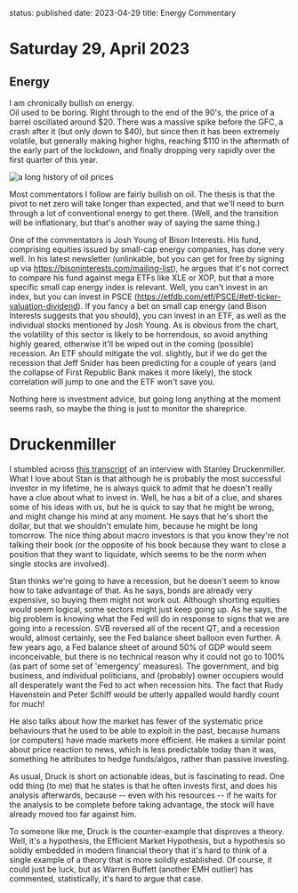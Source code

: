 status: published
date: 2023-04-29
title: Energy Commentary

# Saturday 29, April 2023

## Energy 

I am chronically bullish on energy.  
Oil used to be boring. 
Right through to the end of the 90's, the price of a barrel oscillated around $20.
There was a massive spike before the GFC, a crash after it (but only down to $40), 
but since then it has been extremely volatile, but generally making higher highs, 
reaching $110 in the aftermath of the early part of the lockdown, and finally dropping very rapidly
over the first quarter of this year.

![a long history of oil prices]({attach}cl1_com.svg)

Most commentators I follow are fairly bullish on oil. 
The thesis is that the pivot to net zero will take longer than expected, 
and that we'll need to burn through a lot of conventional energy to
get there.
(Well, and the transition will be inflationary, but that's another way of saying
the same thing.)

One of the commentators is Josh Young of Bison Interests. His fund, comprising equities issued by small-cap
energy companies, has done very well.
In his latest newsletter (unlinkable, but you can get for free by signing up via <https://bisoninterests.com/mailing-list>),
he argues that it's not correct to compare his fund against mega ETFs like XLE or XOP, but that a more specific small cap energy index
is relevant.
Well, you can't invest in an index, but you can invest in PSCE (<https://etfdb.com/etf/PSCE/#etf-ticker-valuation-dividend>).
If you fancy a bet on small cap energy (and Bison Interests suggests that you should), you can invest in an ETF, as well as the
individual stocks mentioned by Josh Young. As is obvious from the chart, the volatility of this sector is likely to be horrendous, 
so avoid anything highly geared, otherwise it'll be wiped out in the coming (possible) recession.
An ETF should mitigate the vol. slightly, but if we do get the recession that Jeff Snider has been predicting for a couple of years
(and the collapse of First Republic Bank makes it more likely), the stock correlation will jump to one and the ETF won't save you.

Nothing here is investment advice, but going long anything at the moment seems rash, so maybe the thing is just to monitor the shareprice.

# Druckenmiller

I stumbled across [this transcript](https://tidalwave.substack.com/p/transcript-druckenmiller-april-2023) of an interview with Stanley Druckenmiller.
What I love about Stan is that although he is probably the most successful investor in my lifetime, 
he is always quick to admit that he doesn't really have a clue about what to invest in.
Well, he has a bit of a clue, and shares some of his ideas with us, but he is quick to say that he might be wrong,
and might change his mind at any moment. He says that he's short the dollar, but that we shouldn't emulate him, 
because he might be long tomorrow. The nice thing about macro investors is that you know they're not talking their book
(or the opposite of his book because they want to close a position that they want to liquidate, which seems to be the norm
when single stocks are involved).

Stan thinks we're going to have a recession, but he doesn't seem to know how to take advantage of that. 
As he says, bonds are already very expensive, so buying them might not work out. 
Although shorting equities would seem logical, some sectors might just keep going up.
As he says, the big problem is knowing what the Fed will do in response to signs that we are going into a recession.
SVB reversed all of the recent QT, and a recession would, almost certainly, see the Fed balance sheet balloon even further.
A few years ago, a Fed balance sheet of around 50% of GDP would seem inconceivable, but there is no technical reason why it 
could not go to 100% (as part of some set of 'emergency' measures). The government, and big business, and individual politicians, 
and (probably) owner occupiers would all desperately want the Fed to act when recession hits. The fact that Rudy Havenstein and 
Peter Schiff would be utterly appalled would hardly count for much!

He also talks about how the market has fewer of the systematic price behaviours that he used to be able to exploit in the past,
because humans (or computers) have made markets more efficient. 
He makes a similar point about price reaction to news, which is less predictable today than it was, something
he attributes to hedge funds/algos, rather than passive investing.


As usual, Druck is short on actionable ideas, but is fascinating to read.
One odd thing (to me) that he states is that he often invests first, and does his analysis afterwards, 
because -- even with his resources -- if he waits for the analysis to be complete before taking advantage,
the stock will have already moved too far against him.

To someone like me, Druck is the counter-example that disproves a theory.
Well, it's a hypothesis, the Efficient Market Hypothesis, but a hypothesis so solidly embedded in modern financial theory
that it's hard to think of a single example of a theory that is more solidly established.
Of course, it could just be luck, but as Warren Buffett (another EMH outlier) has commented, 
statistically, it's hard to argue that case.






